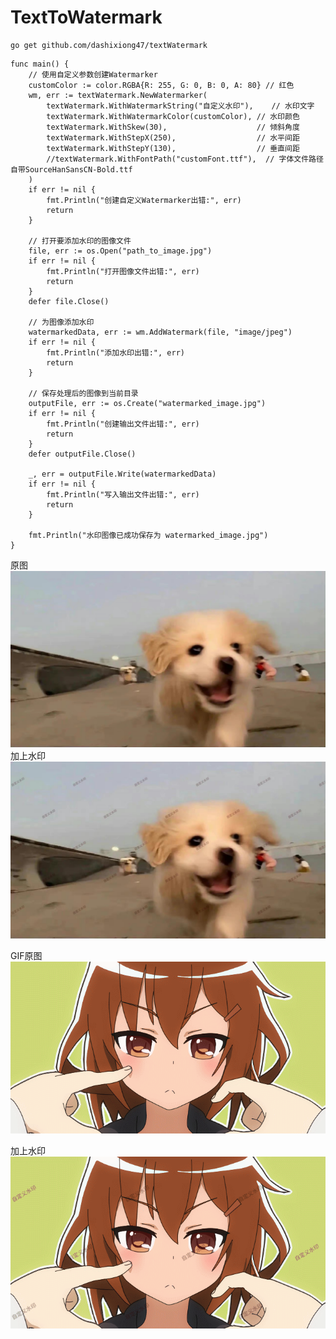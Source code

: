 # TextToWatermark

```
go get github.com/dashixiong47/textWatermark
```

```
func main() {
	// 使用自定义参数创建Watermarker
	customColor := color.RGBA{R: 255, G: 0, B: 0, A: 80} // 红色
	wm, err := textWatermark.NewWatermarker(
		textWatermark.WithWatermarkString("自定义水印"),    // 水印文字
		textWatermark.WithWatermarkColor(customColor), // 水印颜色
		textWatermark.WithSkew(30),                    // 倾斜角度
		textWatermark.WithStepX(250),                  // 水平间距
		textWatermark.WithStepY(130),                  // 垂直间距
		//textWatermark.WithFontPath("customFont.ttf"),  // 字体文件路径 自带SourceHanSansCN-Bold.ttf
	)
	if err != nil {
		fmt.Println("创建自定义Watermarker出错:", err)
		return
	}

	// 打开要添加水印的图像文件
	file, err := os.Open("path_to_image.jpg")
	if err != nil {
		fmt.Println("打开图像文件出错:", err)
		return
	}
	defer file.Close()

	// 为图像添加水印
	watermarkedData, err := wm.AddWatermark(file, "image/jpeg")
	if err != nil {
		fmt.Println("添加水印出错:", err)
		return
	}

	// 保存处理后的图像到当前目录
	outputFile, err := os.Create("watermarked_image.jpg")
	if err != nil {
		fmt.Println("创建输出文件出错:", err)
		return
	}
	defer outputFile.Close()

	_, err = outputFile.Write(watermarkedData)
	if err != nil {
		fmt.Println("写入输出文件出错:", err)
		return
	}

	fmt.Println("水印图像已成功保存为 watermarked_image.jpg")
}
```

原图
![12.jpg](assets/1.jpg?t=1689736488340)
加上水印
![12.jpg](assets/watermarked_image.jpg?t=1689736488340)

GIF原图
![2.gif](assets/2.gif)

加上水印
![watermarked_image.gif](assets/watermarked_image.gif)





